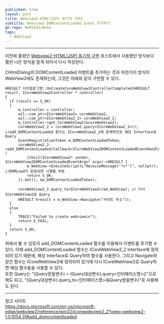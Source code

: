```yaml
---
published: true
layout: post
title: Webview2-HTML(JSP) 동기적 구현2
subtitle: Webview2 DOMContentLoaded Event 추가하기
gh-repo: NoMik93/Note
tags:
  - WebView2
---
```



***

이전에 올렸던 [Webview2-HTML(JSP) 동기적 구현](https://nomik93.github.io/Note/2021-12-28-Webview2_Synchronous) 포스트에서 사용했던 방식보다 훨씬 나은 방식을 알게 되어서 다시 작성한다.

CHtmlDialog의 DOMContentLoaded 이벤트를 추가하는 것과 마찬가지 방식이 WebView2에도 존재하는데, 그것은 아래와 같이 구현할 수 있다.

    HRESULT 다이얼로그명::OnCreateCoreWebView2ControllerCompleted(HRESULT result, ICoreWebView2Controller * controller)
    {
      if (result == S_OK)
      {
          m_Controller = controller;
          wil::com_ptr<ICoreWebView2> coreWebView2;
          wil::com_ptr<ICoreWebView2_2> coreWebView2_2;
          m_Controller->get_CoreWebView2(&coreWebView2);
          coreWebView2_2 = coreWebView2.query<ICoreWebView2_2>(); //add_DOMContentLoaded 함수는 ICoreWebView2_2에 존재하므로 해당 Interface로 Query
          EventRegistrationToken m_DOMContentLoadedToken;
          coreWebView2_2->add_DOMContentLoaded(Callback<ICoreWebView2DOMContentLoadedEventHandler>(
              [this](ICoreWebView2* sender, ICoreWebView2DOMContentLoadedEventArgs* args)->HRESULT {
              m_WebView->ExecuteScript(L"ReceiveMessage('*v*')", nullptr); //DOMLoad가 완료되면 시행될 부분
              return S_OK;
          }).Get(), &m_DOMContentLoadedToken);
          
          coreWebView2_2.query_to<ICoreWebView2>(&m_WebView); // 다시 ICoreWebView2로 Query
          HRESULT hresult = m_WebView->Navigate("사이트 주소"));
      }
      else
      {
          TRACE("Failed to create webview\n");
          return E_FAIL;
      }
      return S_OK;
    }

위에서 볼 수 있듯이 add_DOMContentLoaded 함수를 이용해서 이벤트를 추가할 수 있다. 이때 add_DOMContentLoaded 함수는 ICoreWebView2_2 Interface에 정의되어 있기 때문에, 해당 Interface로 Query하여 함수를 사용한다. 그리고 Navigate와 같은 함수는 ICoreWebView2에 정의되어 있기에 다시 ICoreWebView2로 Query하면 해당 함수들을 사용할 수 있다.   
또한 Query는 "(Query받을변수) = (Query대상변수).query\<인터페이스명\>()"으로 해도 되고, "(Query대상변수).query_to\<인터페이스명\>(&Query받을변수)"로 사용해도 된다.

***

참고 사이트   
https://docs.microsoft.com/en-us/microsoft-edge/webview2/reference/win32/icorewebview2_2?view=webview2-1.0.1054.31#add_domcontentloaded

